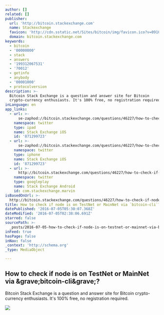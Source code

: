 ```yaml
---
author: []
related: []
publisher:
  url: 'http://bitcoin.stackexchange.com'
  name: Stackexchange
  favicon: 'http://cdn.sstatic.net/Sites/bitcoin/img/favicon.ico?v=0910168c5c65'
  domain: bitcoin.stackexchange.com
keywords:
  - bitcoin
  - '00000000'
  - stack
  - answers
  - '199312067531'
  - '70012'
  - getinfo
  - anybody
  - '00001000'
  - protocolversion
description: >-
  Bitcoin Stack Exchange is a question and answer site for Bitcoin
  crypto-currency enthusiasts. It's 100% free, no registration required.
inLanguage: en
app_links:
  - url: >-
      se-zaphod://bitcoin.stackexchange.com/questions/46227/how-to-check-if-node-is-on-testnet-or-mainnet-via-bitcoin-cli
    namespace: twitter
    type: ipad
    name: Stack Exchange iOS
    id: '871299723'
  - url: >-
      se-zaphod://bitcoin.stackexchange.com/questions/46227/how-to-check-if-node-is-on-testnet-or-mainnet-via-bitcoin-cli
    namespace: twitter
    type: iphone
    name: Stack Exchange iOS
    id: '871299723'
  - url: >-
      http://bitcoin.stackexchange.com/questions/46227/how-to-check-if-node-is-on-testnet-or-mainnet-via-bitcoin-cli
    namespace: twitter
    type: googleplay
    name: Stack Exchange Android
    id: com.stackexchange.marvin
isBasedOnUrl: >-
  http://bitcoin.stackexchange.com/questions/46227/how-to-check-if-node-is-on-testnet-or-mainnet-via-bitcoin-cli
title: How to check if node is on TestNet or MainNet via `bitcoin-cli`?
datePublished: '2016-07-05T05:30:07.368Z'
dateModified: '2016-07-05T02:38:06.691Z'
starred: false
sourcePath: >-
  _posts/2016-07-05-how-to-check-if-node-is-on-testnet-or-mainnet-via-bitcoin-c.md
inFeed: true
hasPage: false
inNav: false
_context: 'http://schema.org'
_type: MediaObject

---
```

<article style=""><h1>How to check if node is on TestNet or MainNet via &amp;grave;bitcoin-cli&amp;grave;?</h1><p>Bitcoin Stack Exchange is a question and answer site for Bitcoin crypto-currency enthusiasts. It's 100% free, no registration required.</p><img src="http://cdn.sstatic.net/Sites/bitcoin/img/apple-touch-icon.png?v=a43e5a337e6b&amp;a" /></article>